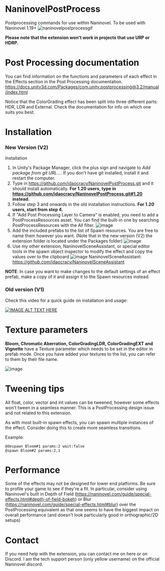 # NaninovelPostProcess
Postprocessing commands for use within Naninovel. To be used with Naninovel 1.19+
![naninovelpostprocessgif](https://user-images.githubusercontent.com/77254066/190400417-c9261f8f-93e7-4a5b-a745-6a93733d2ebb.gif)

**Please note that the extension won't work in projects that use URP or HDRP.**

# Post Processing documentation 

You can find information on the functions and parameters of each effect in the Effects section in the Post Processing documentation.
https://docs.unity3d.com/Packages/com.unity.postprocessing@3.2/manual/index.html

Notice that the ColorGrading effect has been split into three different parts: HDR, LDR and External. Check the documentation for info on which one suits you best.  

# Installation

### New Version (V2)
Installation 
1. In Unity's Package Manager, click the plus sign and navigate to *Add package from git URL...*. If you don't have git installed, install it and restart the computer. 
2. Type in https://github.com/idaocracy/NaninovelPostProcess.git and it should install automatically. **For 1.20 users, type in https://github.com/idaocracy/NaninovelPostProcess.git#1.20 instead.**
3. Follow step 3 and onwards in the old installation instructions. **For 1.20 users, start from step 4.**
4. If "Add Post Processing Layer to Camera" is enabled, you need to add a PostProcessResources asset. You can find the built-in one by searching PostProcessResources with the All filter.
![image](https://user-images.githubusercontent.com/77254066/189537431-001c919f-b9f6-4041-9342-c335d04453cf.png)
5. Add the included prefabs to the list of Spawn resources. You are free to name them however you want. (Note that in the new version (V2) the extension folder is located under the Packages folder)
![image](https://user-images.githubusercontent.com/77254066/189537667-f873dccb-e740-4427-8931-08fc4e2dd4cf.png)
6. Use my other extension, NaninovelSceneAssistant, or special editor tools in the spawn object inspector to modify the effect and copy the values over to the clipboard
![image](https://user-images.githubusercontent.com/77254066/190382028-34050f97-74a7-4100-9add-182596739239.png)
NaninovelSceneAssistant: https://github.com/idaocracy/NaninovelSceneAssistant

**NOTE**: In case you want to make changes to the default settings of an effect prefab, make a copy of it and assign it to the Spawn resources instead.

### Old version (V1)
Check this video for a quick guide on installation and usage:

[![IMAGE ALT TEXT HERE](https://img.youtube.com/vi/iAot5FwPO8w/0.jpg)](https://www.youtube.com/watch?v=iAot5FwPO8w)  



# Texture parameters

**Bloom, Chromatic Aberration, ColorGradingLDR, ColorGradingEXT and Vignette** have a Texture parameter which needs to be set in the editor in prefab mode. Once you have added your textures to the list, you can refer to them by their file name. 

![image](https://user-images.githubusercontent.com/77254066/190378680-f0b69c29-b8a6-4bd3-90c7-112ff6708171.png)

# Tweening tips

All float, color, vector and int values can be tweened, however some effects won't tween in a seamless manner. This is a PostProcessing design issue and not related to this extension. 

As with most built-in spawn effects, you can spawn multiple instances of the effect. Consider doing this to create more seamless transitions. 

Example:
```
@despawn Bloom#1 params:2 wait:false
@spawn Bloom#2 params:2,1 
```

# Performance

Some of the effects may not be designed for lower end platforms. Be sure to profile your game to see if they're a fit. In particular, consider using Naninovel's built in Depth of Field (https://naninovel.com/guide/special-effects.html#depth-of-field-bokeh) or Blur (https://naninovel.com/guide/special-effects.html#blur) over the PostProcessing equivalent as that one seems to have the biggest impact on overall performance (and doesn't look particularly good in orthographic/2D setups)

# Contact

If you need help with the extension, you can contact me on here or on Discord. I am the tech support person (only yellow username) on the official Naninovel discord.
